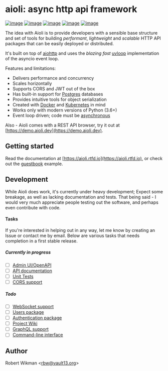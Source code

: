 aioli: async http api framework
=== 

[![image](https://img.shields.io/github/license/rbw/aioli.svg?style=flat-square)](https://raw.githubusercontent.com/rbw/aioli/master/LICENSE)
[![image](https://img.shields.io/pypi/v/aioli.svg?style=flat-square)](https://pypi.org/project/aioli)
[![image](https://img.shields.io/travis/rbw/aioli.svg?style=flat-square)](https://travis-ci.org/rbw/aioli)
[![image](https://img.shields.io/codecov/c/github/rbw/aioli.svg?style=flat-square)](https://codecov.io/gh/rbw/aioli)
[![image](https://img.shields.io/pypi/pyversions/aioli.svg?style=flat-square)](https://pypi.org/project/aioli/)


The idea with Aioli is to provide developers with a sensible base structure and set of tools for 
building *performant*, *lightweight* and *scalable* HTTP API packages that can
be easily deployed or distributed.

It's built on top of [aiohttp](https://github.com/aio-libs/aiohttp) and uses the *blazing fast* [uvloop](https://github.com/MagicStack/uvloop) implementation of the asyncio event loop.

Features and limitations:
- Delivers performance and concurrency
- Scales horizontally
- Supports CORS and JWT out of the box
- Has built-in support for [Postgres](https://www.postgresql.org) databases
- Provides intuitive tools for object serialization
- Created with [Docker](https://www.docker.com) and [Kubernetes](https://kubernetes.io) in mind
- Works only with modern versions of Python (3.6+)
- Event loop driven; code must be [asynchronous](https://docs.python.org/3/library/asyncio.html)

Also - Aioli comes with a REST API browser, try it out at [https://demo.aioli.dev](https://demo.aioli.dev).

Getting started
---

Read the documentation at [https://aioli.rtfd.io](https://aioli.rtfd.io),
or check out the [guestbook](https://github.com/rbw/aioli-guestbook) example.
 


Development
---
While Aioli does work, it's currently under heavy development; Expect some breakage, as well as lacking documentation and tests.
That being said - I would very much appreciate people testing out the software, and perhaps even contribute with code.

#### Tasks
If you're interested in helping out in any way, let me know by creating an Issue or contact me by email.
Below are various tasks that needs completion in a first stable release. 

##### Currently in progress
- [ ] [Admin UI/OpenAPI](https://github.com/rbw/aioli/projects/2#card-19607055)
- [ ] [API documentation](https://github.com/rbw/aioli/projects/2#card-19606997)
- [ ] [Unit Tests](https://github.com/rbw/aioli/projects/2#card-19607051)
- [ ] [CORS support](https://github.com/rbw/aioli/projects/2#card-19607029)

##### Todo
- [ ] [WebSocket support](https://github.com/rbw/aioli/projects/2#card-19607124)
- [ ] [Users package](https://github.com/rbw/aioli/projects/2#card-19607040)
- [ ] [Authentication package](https://github.com/rbw/aioli/projects/2#card-19607036)
- [ ] [Project Wiki](https://github.com/rbw/aioli/projects/2#card-19607041)
- [ ] [GraphQL support](https://github.com/rbw/aioli/projects/2#card-19607100)
- [ ] [Command-line interface](https://github.com/rbw/aioli/projects/2#card-19607045)

Author
---
Robert Wikman \<rbw@vault13.org\>
